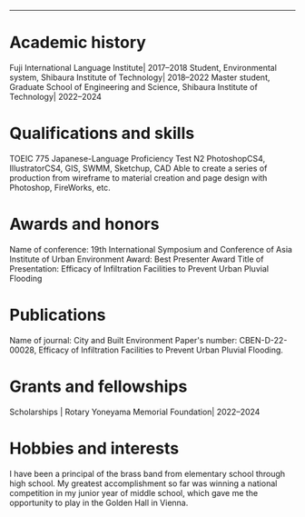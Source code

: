 ---
# Academic history
Fuji International Language Institute| 2017–2018
Student, Environmental system, Shibaura Institute of Technology| 2018–2022
Master student, Graduate School of Engineering and Science, Shibaura Institute of Technology| 2022–2024

# Qualifications and skills
TOEIC 775
Japanese-Language Proficiency Test N2
PhotoshopCS4, IllustratorCS4, GIS, SWMM, Sketchup, CAD
Able to create a series of production from wireframe to material creation and page design
with Photoshop, FireWorks, etc.

# Awards and honors
Name of conference: 19th International Symposium and Conference of Asia Institute of Urban
Environment
Award: Best Presenter Award
Title of Presentation: Efficacy of Infiltration Facilities to Prevent Urban Pluvial Flooding

# Publications
Name of journal: City and Built Environment
Paper's number: CBEN-D-22-00028, Efficacy of Infiltration Facilities to Prevent Urban Pluvial
Flooding.

# Grants and fellowships
Scholarships | Rotary Yoneyama Memorial Foundation| 2022–2024

# Hobbies and interests
I have been a principal of the brass band from elementary school through high school. My greatest accomplishment so far was winning a national competition in my junior year of middle school, which gave me the opportunity to play in the Golden Hall in Vienna.







